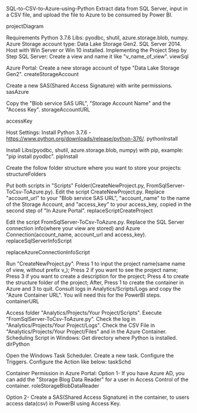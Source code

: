 SQL-to-CSV-to-Azure-using-Python
Extract data from SQL Server, input in a CSV file, and upload the file to Azure to be consumed by Power BI.

projectDiagram

Requirements
Python 3.7.6
Libs: pyodbc, shutil, azure.storage.blob, numpy.
Azure Storage account type: Data Lake Storage Gen2.
SQL Server 2014.
Host with Win Server or Win 10 installed.
Implementing the Project Step by Step
SQL Server:
Create a view and name it like "v_name_of_view".
viewSql

Azure Portal:
Create a new storage account of type "Data Lake Storage Gen2".
createStorageAccount

Create a new SAS(Shared Access Signature) with write permissions.
sasAzure

Copy the "Blob service SAS URL", "Storage Account Name" and the "Access Key".
storageAccountURL

accessKey

Host Settings:
Install Python 3.7.6 - https://www.python.org/downloads/release/python-376/.
pythonInstall

Install Libs(pyodbc, shutil, azure.storage.blob, numpy) with pip, example: "pip install pyodbc".
pipInstall

Create the follow folder structure where you want to store your projects:
structureFolders

Put both scripts in "Scripts" Folder(CreateNewProject.py, FromSqlServer-ToCsv-ToAzure.py).
Edit the script CreateNewProject.py. Replace "account_url" to your "Blob service SAS URL", "account_name" to the name of the Storage Account, and "access_key" to your access_key, copied in the second step of "In Azure Portal".
replaceScriptCreateProject

Edit the script FromSqlServer-ToCsv-ToAzure.py. Replace the SQL Server connection info(where your view are stored) and Azure Connection(account_name, account_url and access_key).
replaceSqlServerInfoScript

replaceAzureConnectionInfoScript

Run "CreateNewProject.py".
Press 1 to input the project name(same name of view, without prefix v_);
Press 2 if you want to see the project name;
Press 3 if you want to create a description for the project;
Press 4 to create the structure folder of the project;
After, Press 1 to create the container in Azure and 3 to quit.
Consult logs in Analytics/Scripts/Logs and copy the "Azure Container URL". You will need this for the PowerBI steps.
containerURL

Access folder "Analytics/Projects/Your Project/Scripts".
Execute "FromSqlServer-ToCsv-ToAzure.py".
Check the log in "Analytics/Projects/Your Project/Logs".
Check the CSV File in "Analytics/Projects/Your Project/Files" and in the Azure Container.
Scheduling Script in Windows:
Get directory where Python is installed.
dirPython

Open the Windows Task Scheduler.
Create a new task.
Configure the Triggers.
Configure the Action like below:
taskSchd

Container Permission in Azure Portal:
Option 1- If you have Azure AD, you can add the "Storage Blog Data Reader" for a user in Access Control of the container.
roleStorageBlobDataReader

Option 2- Create a SAS(Shared Access Signature) in the container, to users access data(csv) in PowerBI using Access Key.